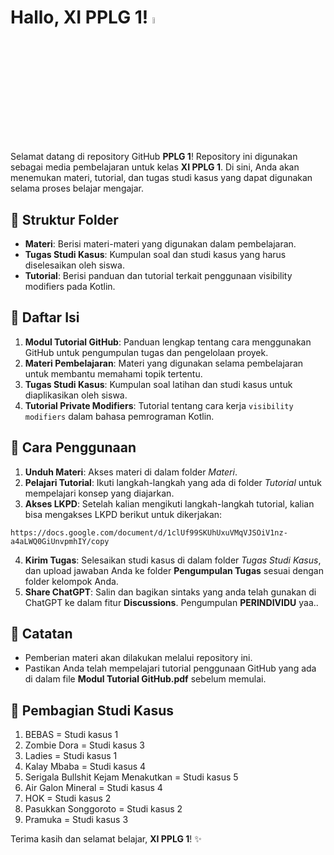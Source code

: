 # Hallo, XI PPLG 1! <a href="https://github.com/faishalfhid/pplg-1-github"><img src="https://media.giphy.com/media/hvRJCLFzcasrR4ia7z/giphy.gif" width="5%"></a>

Selamat datang di repository GitHub **PPLG 1**! Repository ini digunakan sebagai media pembelajaran untuk kelas **XI PPLG 1**. Di sini, Anda akan menemukan materi, tutorial, dan tugas studi kasus yang dapat digunakan selama proses belajar mengajar.

## 📂 Struktur Folder

- **Materi**: Berisi materi-materi yang digunakan dalam pembelajaran.
- **Tugas Studi Kasus**: Kumpulan soal dan studi kasus yang harus diselesaikan oleh siswa.
- **Tutorial**: Berisi panduan dan tutorial terkait penggunaan visibility modifiers pada Kotlin.

## 📄 Daftar Isi

1. **Modul Tutorial GitHub**: Panduan lengkap tentang cara menggunakan GitHub untuk pengumpulan tugas dan pengelolaan proyek.
2. **Materi Pembelajaran**: Materi yang digunakan selama pembelajaran untuk membantu memahami topik tertentu.
3. **Tugas Studi Kasus**: Kumpulan soal latihan dan studi kasus untuk diaplikasikan oleh siswa.
4. **Tutorial Private Modifiers**: Tutorial tentang cara kerja `visibility modifiers` dalam bahasa pemrograman Kotlin.

## 📝 Cara Penggunaan

1. **Unduh Materi**: Akses materi di dalam folder *Materi*.
2. **Pelajari Tutorial**: Ikuti langkah-langkah yang ada di folder *Tutorial* untuk mempelajari konsep yang diajarkan.
3. **Akses LKPD**: Setelah kalian mengikuti langkah-langkah tutorial, kalian bisa mengakses LKPD berikut untuk dikerjakan:
```
https://docs.google.com/document/d/1clUf99SKUhUxuVMqVJSOiV1nz-a4aLWQ0GiUnvpmhIY/copy
```
4. **Kirim Tugas**: Selesaikan studi kasus di dalam folder *Tugas Studi Kasus*, dan upload jawaban Anda ke folder **Pengumpulan Tugas** sesuai dengan folder kelompok Anda.
5. **Share ChatGPT**: Salin dan bagikan sintaks yang anda telah gunakan di ChatGPT ke dalam fitur **Discussions**. Pengumpulan **PERINDIVIDU** yaa..

## 📢 Catatan

- Pemberian materi akan dilakukan melalui repository ini.
- Pastikan Anda telah mempelajari tutorial penggunaan GitHub yang ada di dalam file **Modul Tutorial GitHub.pdf** sebelum memulai.

## 📝 Pembagian Studi Kasus

1. BEBAS = Studi kasus 1
2. Zombie Dora = Studi kasus 3
3. Ladies = Studi kasus 1
4. Kalay Mbaba = Studi kasus 4
5. Serigala Bullshit Kejam Menakutkan = Studi kasus 5
6. Air Galon Mineral = Studi kasus 4
7. HOK = Studi kasus 2
8. Pasukkan Songgoroto = Studi kasus 2
9. Pramuka = Studi kasus 3


Terima kasih dan selamat belajar, **XI PPLG 1**! ✨

